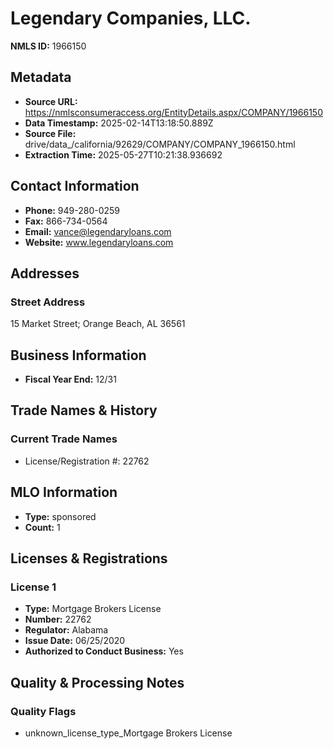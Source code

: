 # Legendary Companies, LLC.

**NMLS ID:** 1966150

## Metadata
- **Source URL:** https://nmlsconsumeraccess.org/EntityDetails.aspx/COMPANY/1966150
- **Data Timestamp:** 2025-02-14T13:18:50.889Z
- **Source File:** drive/data_/california/92629/COMPANY/COMPANY_1966150.html
- **Extraction Time:** 2025-05-27T10:21:38.936692

## Contact Information
- **Phone:** 949-280-0259
- **Fax:** 866-734-0564
- **Email:** vance@legendaryloans.com
- **Website:** www.legendaryloans.com

## Addresses
### Street Address
15 Market Street; Orange Beach, AL 36561

## Business Information
- **Fiscal Year End:** 12/31

## Trade Names & History
### Current Trade Names
- License/Registration #: 22762

## MLO Information
- **Type:** sponsored
- **Count:** 1

## Licenses & Registrations

### License 1
- **Type:** Mortgage Brokers License
- **Number:** 22762
- **Regulator:** Alabama
- **Issue Date:** 06/25/2020
- **Authorized to Conduct Business:** Yes

## Quality & Processing Notes
### Quality Flags
- unknown_license_type_Mortgage Brokers License
